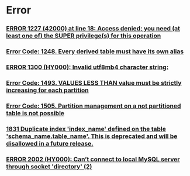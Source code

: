 Error
===

### [ERROR 1227 (42000) at line 18: Access denied; you need (at least one of) the SUPER privilege(s) for this operation](./error/1227.md)
### [Error Code: 1248. Every derived table must have its own alias](./error/1248.md)
### [ERROR 1300 (HY000): Invalid utf8mb4 character string:](./error/1300.md)
### [Error Code: 1493. VALUES LESS THAN value must be strictly increasing for each partition](./error/1493.md)
### [Error Code: 1505. Partition management on a not partitioned table is not possible](./error/1505.md)
### [1831 Duplicate index 'index_name' defined on the table 'schema_name.table_name'. This is deprecated and will be disallowed in a future release.](./error/1831.md)
### [ERROR 2002 (HY000): Can’t connect to local MySQL server through socket 'directory' (2)](./error/2002.md)
